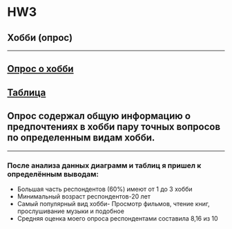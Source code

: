 # HW3
## Хобби (опрос)
***
## [Опрос о хобби](https://docs.google.com/forms/d/e/1FAIpQLSdqpG2lyO5heW4ZUUSmZhXMjq7UduiKVGEUBvgTNs57_9pk5g/viewanalytics)
## [Таблица](https://docs.google.com/spreadsheets/d/1cJ08ZPchGrrjZVHgt5KrQRG3D9d5gg0tN0tkwkwgNDg/edit#gid=1792750974)
## Опрос содержал общую информацию о предпочтениях в хобби пару точных вопросов по определенным видам хобби. 
***
### После анализа данных диаграмм и таблиц я пришел к определённым выводам:
* Большая часть респондентов (60%) имеют от 1 до 3 хобби
* Минимальный возраст респондентов-20 лет
* Самый популярный вид хобби- Просмотр фильмов, чтение книг, прослушивание музыки и подобное
* Средняя оценка моего опроса респондентами составила 8,16 из 10 

